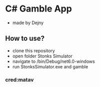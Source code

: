 # C# Gamble App
- made by Dejny
## How to use?
- clone this repository
- open folder Stonks Simulator
- navigate to /bin/Debug/net6.0-windows
- run StonksSimulator.exe and gamble

### cred:matav

